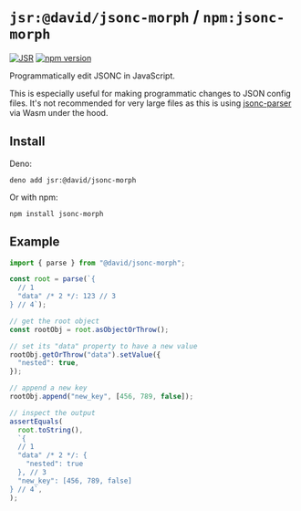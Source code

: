 # `jsr:@david/jsonc-morph` / `npm:jsonc-morph`

[![JSR](https://jsr.io/badges/@david/jsonc-morph)](https://jsr.io/@david/jsonc-morph)
[![npm version](https://badge.fury.io/js/jsonc-morph.svg)](https://badge.fury.io/js/jsonc-morph)

Programmatically edit JSONC in JavaScript.

This is especially useful for making programmatic changes to JSON config files.
It's not recommended for very large files as this is using
[jsonc-parser](https://github.com/dprint/jsonc-parser/) via Wasm under the hood.

## Install

Deno:

```
deno add jsr:@david/jsonc-morph
```

Or with npm:

```
npm install jsonc-morph
```

## Example

```ts
import { parse } from "@david/jsonc-morph";

const root = parse(`{
  // 1
  "data" /* 2 */: 123 // 3
} // 4`);

// get the root object
const rootObj = root.asObjectOrThrow();

// set its "data" property to have a new value
rootObj.getOrThrow("data").setValue({
  "nested": true,
});

// append a new key
rootObj.append("new_key", [456, 789, false]);

// inspect the output
assertEquals(
  root.toString(),
  `{
  // 1
  "data" /* 2 */: {
    "nested": true
  }, // 3
  "new_key": [456, 789, false]
} // 4`,
);
```
